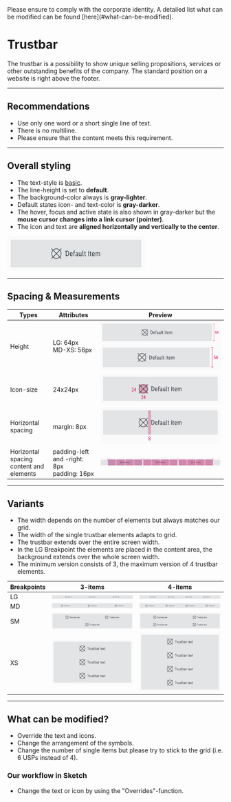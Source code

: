 <AlertInfo alertHeadline="Modifiable">
Please ensure to comply with the corporate identity. A detailed list what can be modified can be found [here](#what-can-be-modified).
</AlertInfo>

# Trustbar

The trustbar is a possibility to show unique selling propositions, services or other outstanding benefits of the company. The standard position on a website is right above the footer.

---

## Recommendations

- Use only one word or a short single line of text.
- There is no multiline.
- Please ensure that the content meets this requirement.

---

## Overall styling

- The text-style is [basic](../../General/Typography/Typography.md#basic).
- The line-height is set to **default**.
- The background-color always is **gray-lighter**.
- Default states icon- and text-color is **gray-darker**.
- The hover, focus and active state is also shown in gray-darker but the **mouse cursor changes into a link cursor (pointer)**.
- The icon and text are **aligned horizontally and vertically to the center**.

![Trustbar item](assets/item@1x.png)

---

## Spacing & Measurements

| Types | Attributes | Preview |
|---|---|---|
| Height | LG: 64px <br> MD-XS: 56px | ![Trustbar height LG](assets/measurements/height/LG@1x.png) <br> ![Trustbar height MD+XS ](assets/measurements/height/MD-XS@1x.png) |
| Icon-size | 24x24px | ![Trustbar icon-size](assets/measurements/icon@1x.png) |
| Horizontal spacing | margin: 8px | ![Trustbar margin](assets/measurements/margin@1x.png) |
| Horizontal spacing <br> content and elements | padding-left and -right: 8px <br> padding: 16px| ![Trustbar spacing](assets/measurements/horizontal@1x.png) |

---

## Variants

- The width depends on the number of elements but always matches our grid.
- The width of the single trustbar elements adapts to grid.
- The trustbar extends over the entire screen width.
- In the LG Breakpoint the elements are placed in the content area, the background extends over the whole screen width.
- The minimum version consists of 3, the maximum version of 4 trustbar elements.

| Breakpoints | 3-items | 4-items |
|---|---|---|
| LG |![Trustbar LG 3-items](assets/variants/LG/3-items@1x.png)|![Trustbar LG 4-items](assets/variants/LG/4-items@1x.png)|
| MD |![Trustbar LG 3-items](assets/variants/MD/3-items@1x.png)|![Trustbar LG 4-items](assets/variants/MD/4-items@1x.png)|
| SM |![Trustbar LG 3-items](assets/variants/SM/3-items@1x.png)|![Trustbar LG 4-items](assets/variants/SM/4-items@1x.png)|
| XS |![Trustbar LG 3-items](assets/variants/XS/3-items@1x.png)|![Trustbar LG 4-items](assets/variants/XS/4-items@1x.png)|

---

## What can be modified?

- Override the text and icons.
- Change the arrangement of the symbols.
- Change the number of single items but please try to stick to the grid (i.e. 6 USPs instead of 4).

### Our workflow in Sketch

- Change the text or icon by using the "Overrides"-function.
